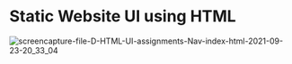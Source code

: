 # Static Website UI using HTML

![screencapture-file-D-HTML-UI-assignments-Nav-index-html-2021-09-23-20_33_04](https://user-images.githubusercontent.com/68782268/134532732-e92d8fb8-c268-4736-ad04-075ff63e4673.png)

